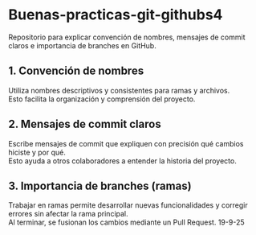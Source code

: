 # Buenas-practicas-git-githubs4
Repositorio para explicar convención de nombres, mensajes de commit claros e importancia de branches en GitHub.

## 1. Convención de nombres

Utiliza nombres descriptivos y consistentes para ramas y archivos.  
Esto facilita la organización y comprensión del proyecto.

## 2. Mensajes de commit claros

Escribe mensajes de commit que expliquen con precisión qué cambios hiciste y por qué.  
Esto ayuda a otros colaboradores a entender la historia del proyecto.

## 3. Importancia de branches (ramas)

Trabajar en ramas permite desarrollar nuevas funcionalidades y corregir errores sin afectar la rama principal.  
Al terminar, se fusionan los cambios mediante un Pull Request.
 19-9-25
